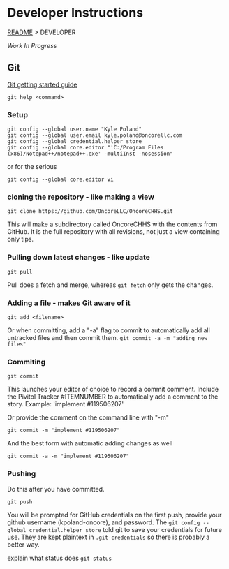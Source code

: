 # Developer Instructions
[README](README.md) > DEVELOPER

_Work In Progress_

## Git
[Git getting started guide](https://git-scm.com/book/en/v2/Getting-Started-The-Command-Line)

```git help <command>```

### Setup
```
git config --global user.name "Kyle Poland"
git config --global user.email kyle.poland@oncorellc.com
git config --global credential.helper store
git config --global core.editor "'C:/Program Files (x86)/Notepad++/notepad++.exe' -multiInst -nosession"
```
or for the serious
```
git config --global core.editor vi
```

### cloning the repository - like making a view
```
git clone https://github.com/OncoreLLC/OncoreCHHS.git
```
This will make a subdirectory called OncoreCHHS with the contents from GitHub. It is the full repository with all revisions, not just a view containing only tips.

### Pulling down latest changes - like update
```
git pull
```

Pull does a fetch and merge, whereas `git fetch` only gets the changes.

### Adding a file - makes Git aware of it
```
git add <filename>
```
Or when committing, add a "-a" flag to commit to automatically add all untracked files and then commit them.
```git commit -a -m "adding new files"```

### Commiting
```
git commit
```
This launches your editor of choice to record a commit comment. Include the Pivitol Tracker #ITEMNUMBER to automatically add a comment to the story.
Example: 'implement #119506207'

Or provide the comment on the command line with "-m"
```
git commit -m "implement #119506207"
```
And the best form with automatic adding changes as well
```
git commit -a -m "implement #119506207"
```

### Pushing
Do this after you have committed.
```
git push
```
You will be prompted for GitHub credentials on the first push, provide your github username (kpoland-oncore), and password. The `git config --global credential.helper store` told git to save your credentials for future use.  They are kept plaintext in `.git-credentials` so there is probably a better way.

explain what status does
```git status```